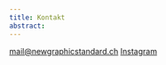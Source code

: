 ```yaml
---
title: Kontakt
abstract:
---
```


[mail@newgraphicstandard.ch](mailto:mail@newgraphicstandard.ch)
[Instagram](https://www.instagram.com/newgraphicstandard/)
